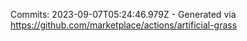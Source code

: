Commits: 2023-09-07T05:24:46.979Z - Generated via https://github.com/marketplace/actions/artificial-grass
<br>
